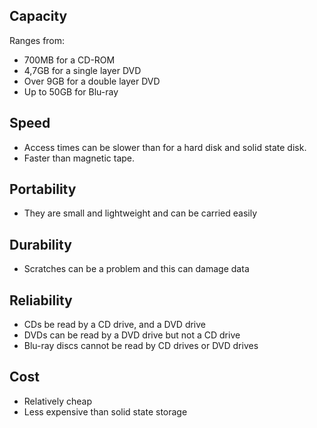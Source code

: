 ## Capacity

Ranges from:

- 700MB for a CD-ROM 
- 4,7GB for a single layer DVD
- Over 9GB for a double layer DVD
- Up to 50GB for Blu-ray

## Speed

- Access times can be slower than for a hard disk and solid state disk.
- Faster than magnetic tape.

## Portability

- They are small and lightweight and can be  carried easily

## Durability

- Scratches can be a problem and this can damage data

## Reliability

- CDs be read by a CD drive, and a DVD drive 
- DVDs can be read by a DVD drive but not a CD drive
- Blu-ray discs cannot be read by CD drives or DVD drives

## Cost

- Relatively cheap 
- Less expensive than solid state storage
